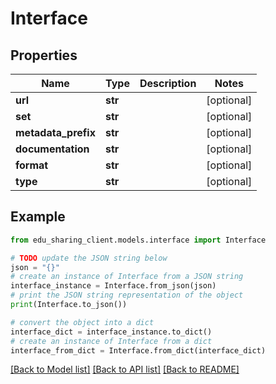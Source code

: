 # Interface


## Properties

Name | Type | Description | Notes
------------ | ------------- | ------------- | -------------
**url** | **str** |  | [optional] 
**set** | **str** |  | [optional] 
**metadata_prefix** | **str** |  | [optional] 
**documentation** | **str** |  | [optional] 
**format** | **str** |  | [optional] 
**type** | **str** |  | [optional] 

## Example

```python
from edu_sharing_client.models.interface import Interface

# TODO update the JSON string below
json = "{}"
# create an instance of Interface from a JSON string
interface_instance = Interface.from_json(json)
# print the JSON string representation of the object
print(Interface.to_json())

# convert the object into a dict
interface_dict = interface_instance.to_dict()
# create an instance of Interface from a dict
interface_from_dict = Interface.from_dict(interface_dict)
```
[[Back to Model list]](../README.md#documentation-for-models) [[Back to API list]](../README.md#documentation-for-api-endpoints) [[Back to README]](../README.md)



